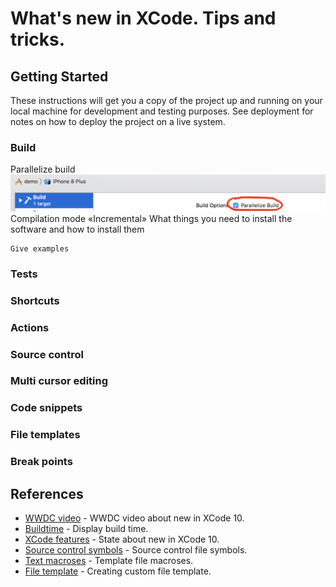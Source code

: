# What's new in XCode. Tips and tricks.



## Getting Started

These instructions will get you a copy of the project up and running on your local machine for development and testing purposes. See deployment for notes on how to deploy the project on a live system.

### Build

Parallelize build 
![alt text](https://github.com/luximetr/demo/blob/develop/sources/parallelize_build.png)
Compilation mode «Incremental»
What things you need to install the software and how to install them

```
Give examples
```

### Tests

### Shortcuts

### Actions

### Source control

### Multi cursor editing

### Code snippets

### File templates

### Break points

## References

* [WWDC video](https://developer.apple.com/videos/play/wwdc2018/102/) - WWDC video about new in XCode 10.
* [Buildtime](https://tonyarnold.com/2016/04/20/xcode-build-duration.html) - Display build time.
* [XCode features](http://shashikantjagtap.net/wwdc18-xcode-10-in-action/) - State about new in XCode 10.
* [Source control symbols](https://stackoverflow.com/questions/7754850/symbols-meaning-aside-class-name-in-xcode) - Source control file symbols.
* [Text macroses](https://help.apple.com/xcode/mac/9.0/index.html?localePath=en.lproj#/dev7fe737ce0) - Template file macroses.
* [File template](https://medium.com/@dasdom/creating-a-smart-xcode-file-template-b5f2d7c8594b) - Creating custom file template.

